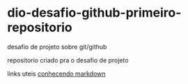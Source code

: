 # dio-desafio-github-primeiro-repositorio
desafio de projeto sobre git/github

repositorio criado pra o desafio de projeto

links uteis 
[conhecendo markdown](https://www.markdownguide.org/basic-syntax/)
